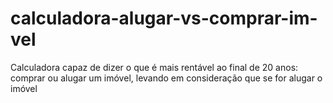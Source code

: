 # calculadora-alugar-vs-comprar-im-vel
Calculadora capaz de dizer o que é mais rentável ao final de 20 anos: comprar ou alugar um imóvel, levando em consideração que se for alugar o imóvel
